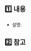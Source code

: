 <!-- ❤ chore, docs, feat, fix, refactor, style, test-->
<!-- ❤ test: 유저 CRUD -->
<!-- ❤ Label을 달아주세요. -->

## 1️⃣ 내용
- 설명: 


## 2️⃣ 참고
